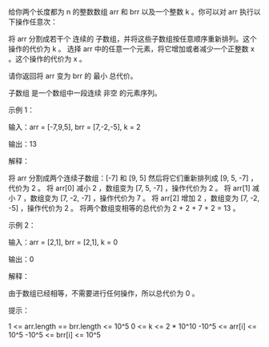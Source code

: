 给你两个长度都为 n 的整数数组 arr 和 brr 以及一个整数 k 。你可以对 arr 执行以下操作任意次：

将 arr 分割成若干个 连续的 子数组，并将这些子数组按任意顺序重新排列。这个操作的代价为 k 。
选择 arr 中的任意一个元素，将它增加或者减少一个正整数 x 。这个操作的代价为 x 。

请你返回将 arr 变为 brr 的 最小 总代价。

子数组 是一个数组中一段连续 非空 的元素序列。

示例 1：

输入：arr = [-7,9,5], brr = [7,-2,-5], k = 2

输出：13

解释：

将 arr 分割成两个连续子数组：[-7] 和 [9, 5] 然后将它们重新排列成 [9, 5, -7] ，代价为 2 。
将 arr[0] 减小 2 ，数组变为 [7, 5, -7] ，操作代价为 2 。
将 arr[1] 减小 7 ，数组变为 [7, -2, -7] ，操作代价为 7 。
将 arr[2] 增加 2 ，数组变为 [7, -2, -5] ，操作代价为 2 。
将两个数组变相等的总代价为 2 + 2 + 7 + 2 = 13 。

示例 2：

输入：arr = [2,1], brr = [2,1], k = 0

输出：0

解释：

由于数组已经相等，不需要进行任何操作，所以总代价为 0 。

提示：

1 <= arr.length == brr.length <= 10^5
0 <= k <= 2 * 10^10
-10^5 <= arr[i] <= 10^5
-10^5 <= brr[i] <= 10^5
